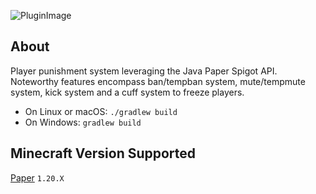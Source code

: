 ![PluginImage](https://i.imgur.com/hitDe1L.png)

## About

Player punishment system leveraging the Java Paper Spigot API. Noteworthy features encompass ban/tempban system, mute/tempmute system, kick system and a cuff system to freeze players.

* On Linux or macOS: `./gradlew build`
* On Windows: `gradlew build`

## Minecraft Version Supported

[Paper](https://papermc.io/software/paper) `1.20.X`

